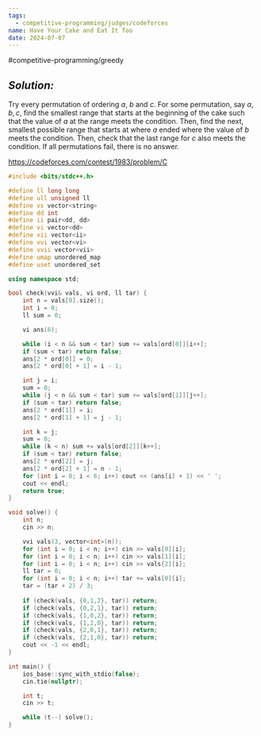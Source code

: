 ```yaml
---
tags:
  - competitive-programming/judges/codeforces
name: Have Your Cake and Eat It Too
date: 2024-07-07
---
```

#competitive-programming/greedy 
## _Solution:_
Try every permutation of ordering $a$, $b$ and $c$. For some permutation, say $a,b,c$, find the smallest range that starts at the beginning of the cake such that the value of $a$ at the range meets the condition. Then, find the next, smallest possible range that starts at where $a$ ended where the value of $b$ meets the condition. Then, check that the last range for $c$ also meets the condition. If all permutations fail, there is no answer.

https://codeforces.com/contest/1983/problem/C
```cpp
#include <bits/stdc++.h>

#define ll long long
#define ull unsigned ll
#define vs vector<string>
#define dd int
#define ii pair<dd, dd>
#define vi vector<dd>
#define vii vector<ii>
#define vvi vector<vi>
#define vvii vector<vii>
#define umap unordered_map
#define uset unordered_set

using namespace std;

bool check(vvi& vals, vi ord, ll tar) {
    int n = vals[0].size();
    int i = 0;
    ll sum = 0;

    vi ans(6);

    while (i < n && sum < tar) sum += vals[ord[0]][i++];
    if (sum < tar) return false;
    ans[2 * ord[0]] = 0;
    ans[2 * ord[0] + 1] = i - 1;

    int j = i;
    sum = 0;
    while (j < n && sum < tar) sum += vals[ord[1]][j++];
    if (sum < tar) return false;
    ans[2 * ord[1]] = i;
    ans[2 * ord[1] + 1] = j - 1;

    int k = j;
    sum = 0;
    while (k < n) sum += vals[ord[2]][k++];
    if (sum < tar) return false;
    ans[2 * ord[2]] = j;
    ans[2 * ord[2] + 1] = n - 1;
    for (int i = 0; i < 6; i++) cout << (ans[i] + 1) << ' ';
    cout << endl;
    return true;
}

void solve() {
    int n;
    cin >> n;

    vvi vals(3, vector<int>(n));
    for (int i = 0; i < n; i++) cin >> vals[0][i];
    for (int i = 0; i < n; i++) cin >> vals[1][i];
    for (int i = 0; i < n; i++) cin >> vals[2][i];
    ll tar = 0;
    for (int i = 0; i < n; i++) tar += vals[0][i];
    tar = (tar + 2) / 3;
    
    if (check(vals, {0,1,2}, tar)) return;
    if (check(vals, {0,2,1}, tar)) return;
    if (check(vals, {1,0,2}, tar)) return;
    if (check(vals, {1,2,0}, tar)) return;
    if (check(vals, {2,0,1}, tar)) return;
    if (check(vals, {2,1,0}, tar)) return;
    cout << -1 << endl;
}

int main() {
    ios_base::sync_with_stdio(false);
    cin.tie(nullptr);

    int t;
    cin >> t;

    while (t--) solve();
}
```